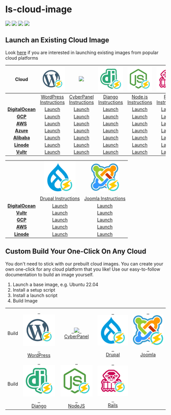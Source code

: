 # ls-cloud-image
[<img src="https://img.shields.io/github/contributors/litespeedtech/ls-cloud-image.svg">](https://github.com/litespeedtech/ls-cloud-image/graphs/contributors) 
[<img src="https://img.shields.io/badge/Made%20with-BASH-orange.svg">](https://en.wikipedia.org/wiki/Bash_(Unix_shell)) 
[<img src="https://img.shields.io/badge/slack-LiteSpeed-blue.svg?logo=slack">](litespeedtech.com/slack) 
[<img src="https://img.shields.io/twitter/follow/litespeedtech.svg?label=Follow&style=social">](https://twitter.com/litespeedtech)

## Launch an Existing Cloud Image
Look [here](https://docs.litespeedtech.com/cloud/images/) if you are interested in launching existing images from popular cloud platforms

| Cloud  | [<img src="_image/wp_50.svg" width = "90">](https://docs.litespeedtech.com/cloud/images/wordpress/) | [<img src="_image/cyberpanel_50.svg" width = "80">](https://docs.litespeedtech.com/cloud/images/cyberpanel/) | [<img src="_image/django_50.svg" width = "100">](https://docs.litespeedtech.com/cloud/images/django/) | [<img src="_image/nodejs_50.svg" width = "130">](https://docs.litespeedtech.com/cloud/images/nodejs/) | [<img src="_image/ruby_50.svg" width = "150">](https://docs.litespeedtech.com/cloud/images/ruby/)| [<img src="_image/lsws_50.svg" width = "90">](https://docs.litespeedtech.com/lsws/)|
| :-------------: | :-------------: | :-------------: | :-------------: | :-------------: | :-------------: | :-------------: |
||[WordPress Instructions](https://docs.litespeedtech.com/cloud/images/wordpress/)|[CyberPanel Instructions](https://docs.litespeedtech.com/cloud/images/cyberpanel/)|[Django Instructions](https://docs.litespeedtech.com/cloud/images/django/)|[Node.js Instructions](https://docs.litespeedtech.com/cloud/images/nodejs/)|[Rails Instructions](https://docs.litespeedtech.com/cloud/images/rails/)|[LiteSpeed Instructions](https://www.litespeedtech.com/)|
| [**DigitalOcean**](https://marketplace.digitalocean.com/category/blogs-and-forums)  | [Launch](https://cloud.digitalocean.com/droplets/new?appId=100736536&image=litespeedtechnol-openlitespeedwor-20-04&utm_source=openlitespeed&utm_campaign=openlitespeed-wp)  | [Launch](https://cloud.digitalocean.com/droplets/new?appId=87958459&image=litespeedtechnol-cyberpanel-20-04&utm_source=cyberpanel&utm_campaign=cyberpanel) | [Launch](https://cloud.digitalocean.com/droplets/new?appId=100616040&image=litespeedtechnol-openlitespeeddja-20-04&utm_source=openlitespeed&utm_campaign=openlitespeed-django) | [Launch](https://cloud.digitalocean.com/droplets/new?appId=79003770&image=litespeedtechnol-openlitespeednod-20-04&utm_source=openlitespeed&utm_campaign=openlitespeed-nodejs) | [Launch](https://cloud.digitalocean.com/droplets/new?appId=95907895&image=litespeedtechnol-openlitespeedrai-20-04&utm_source=openlitespeed&utm_campaign=openlitespeed-rails) | - |
|[**GCP**](https://console.cloud.google.com/marketplace/browse?q=litespeed)|[Launch](https://console.cloud.google.com/marketplace/details/gc-image-pub/openlitespeed-wordpress)| [Launch](https://console.cloud.google.com/marketplace/details/gc-image-pub/cyberpanel) | [Launch](https://console.cloud.google.com/marketplace/details/gc-image-pub/openlitespeed-django) | [Launch](https://console.cloud.google.com/marketplace/details/gc-image-pub/openlitespeed-nodejs) |[Launch](https://console.cloud.google.com/marketplace/details/gc-image-pub/openlitespeed-rails)|[Launch](https://console.cloud.google.com/marketplace/product/gc-image-pub/litespeed-web-server)|
|[**AWS**](https://aws.amazon.com/marketplace/search/results?x=0&y=0&searchTerms=litespeed)|[Launch](https://aws.amazon.com/marketplace/pp/prodview-welmqpneba3qa)|[Launch](https://aws.amazon.com/marketplace/pp/prodview-afkzr2wjcxhr6)|[Launch](https://aws.amazon.com/marketplace/pp/B07MZ6VVRD)|[Launch](https://aws.amazon.com/marketplace/pp/B07MZ393TM)|[Launch](http://aws.amazon.com/marketplace/pp/B08JVDJQ1L)|[Launch](https://aws.amazon.com/marketplace/pp/prodview-jekwzwpttueu2)|
|[**Azure**](https://azuremarketplace.microsoft.com/en-us/marketplace/apps?search=litespeed)|[Launch](https://azuremarketplace.microsoft.com/en-us/marketplace/apps/litespeedtechnologies.openlitespeed-wordpress)|[Launch](https://azuremarketplace.microsoft.com/en-us/marketplace/apps/litespeedtechnologies.cyberpanel)|[Launch](https://azuremarketplace.microsoft.com/en-us/marketplace/apps/litespeedtechnologies.openlitespeed-django)| [Launch](https://azuremarketplace.microsoft.com/en-us/marketplace/apps/litespeedtechnologies.openlitespeed-nodejs) |[Launch](https://azuremarketplace.microsoft.com/en-us/marketplace/apps/litespeedtechnologies.openlitespeed-rails)| - |
|[**Alibaba**](https://marketplace.alibabacloud.com/products?keywords=litespeed)|[Launch](https://marketplace.alibabacloud.com/products/56720001/sgcmjj00024846.html)|[Launch](https://marketplace.alibabacloud.com/products/56720001/sgcmjj00024863.html)|[Launch](https://marketplace.alibabacloud.com/products/56720001/OpenLiteSpeed_em_Django_em_-sgcmjj00024874.html)|[Launch](https://marketplace.alibabacloud.com/products/56720001/sgcmjj00024862.html)|[Launch](https://marketplace.alibabacloud.com/products/56720001/sgcmjj00024972.html)| - |
|[**Linode**](https://www.linode.com/marketplace/apps/?sq=litespeed)|[Launch](https://www.linode.com/marketplace/apps/litespeed-technologies/openlitespeed-wordpress/)|[Launch](https://www.linode.com/marketplace/apps/litespeed-technologies/cyberpanel/)|[Launch](https://www.linode.com/marketplace/apps/litespeed-technologies/openlitespeed-django/)|[Launch](https://www.linode.com/marketplace/apps/litespeed-technologies/openlitespeed-nodejs/)|[Launch](https://www.linode.com/marketplace/apps/litespeed-technologies/openlitespeed-rails/)|[Launch](https://www.linode.com/marketplace/apps/litespeed-technologies/litespeed-cpanel/)|
|[**Vultr**](https://www.vultr.com/marketplace/)|[Launch](https://www.vultr.com/marketplace/apps/openlitespeed-wordpress)|[Launch](https://www.vultr.com/marketplace/apps/cyberpanel)|[Launch](https://www.vultr.com/marketplace/apps/openlitespeed-django)|[Launch](https://www.vultr.com/marketplace/apps/openlitespeed-nodejs)|[Launch](https://www.vultr.com/marketplace/apps/openlitespeed-rails)|-|

||||
| :-------------: | :-------------: | :-------------: |
|   |[<img src="_image/drupal_50.svg" width = "100">](https://docs.litespeedtech.com/cloud/images/drupal/)|[<img src="_image/joomla_50.svg" width = "90">](https://docs.litespeedtech.com/cloud/images/joomla/) |
||[Drupal Instructions](https://docs.litespeedtech.com/cloud/images/drupal/)|[Joomla Instructions](https://docs.litespeedtech.com/cloud/images/joomla/)|
| [**DigitalOcean**](https://marketplace.digitalocean.com/category/blogs-and-forums)  | [Launch](https://cloud.digitalocean.com/droplets/new?appId=109378626&image=litespeedtechnol-openlitespeeddru-20-04&utm_source=openlitespeed&utm_campaign=openlitespeed-drupal)  | [Launch](https://cloud.digitalocean.com/droplets/new?appId=98347764&image=litespeedtechnol-openlitespeedjoo-20-04&utm_source=openlitespeed&utm_campaign=openlitespeed-joomla) |
| [**Vultr**](https://www.vultr.com/marketplace/)  | [Launch](https://www.vultr.com/marketplace/apps/openlitespeed-drupal)  | [Launch](https://www.vultr.com/marketplace/apps/openlitespeed-joomla) |
| [**GCP**](https://console.cloud.google.com/marketplace/browse?q=litespeed)| [Launch](https://console.cloud.google.com/marketplace/product/gc-image-pub/openlitespeed-drupal)  | [Launch](https://console.cloud.google.com/marketplace/product/click-to-deploy-images/joomla) |
| [**AWS**](https://aws.amazon.com/marketplace/search/results?x=0&y=0&searchTerms=litespeed)| [Launch](https://aws.amazon.com/marketplace/pp/prodview-yuklhlwm4a2so)  | [Launch](https://aws.amazon.com/marketplace/pp/prodview-cwhfbezlq2j4g) |
|[**Linode**](https://cloud.linode.com/stackscripts/)|[Launch](https://cloud.linode.com/stackscripts/1147654)|[Launch](https://cloud.linode.com/stackscripts/1147653)|


## Custom Build Your One-Click On Any Cloud
You don't need to stick with our prebuilt cloud images. You can create your own one-click for any cloud platform that you like! Use our easy-to-follow documentation to build an image yourself.

1. Launch a base image, e.g. Ubuntu 22.04
2. Install a setup script
3. Install a launch script
4. Build Image

||||||
|:--:|:--:|:--:|:--:|:--:|
| Build  | [&nbsp;&nbsp;<img src="_image/wp_50.svg" width = "100">&nbsp;&nbsp; </br> WordPress ](https://github.com/litespeedtech/ls-cloud-image/wiki/Build-WordPress-Image) | [&nbsp;&nbsp;<img src="_image/cyberpanel_50.svg" width = "100">&nbsp;&nbsp; </br> CyberPanel ](https://github.com/litespeedtech/ls-cloud-image/wiki/Build-CyberPanel-Image) | [&nbsp;&nbsp;<img src="_image/drupal_50.svg" width = "100">&nbsp;&nbsp; </br> Drupal](https://github.com/litespeedtech/ls-cloud-image/wiki/Build-Drupal-Image) | [&nbsp;&nbsp;<img src="_image/joomla_50.svg" width = "100">&nbsp;&nbsp; </br> Joomla](https://github.com/litespeedtech/ls-cloud-image/wiki/Build-Joomla-Image) |
| Build  | [&nbsp;&nbsp;<img src="_image/django_50.svg" width = "100">&nbsp;&nbsp; </br> Django ](https://github.com/litespeedtech/ls-cloud-image/wiki/Build-Django-Image) | [&nbsp;&nbsp;<img src="_image/nodejs_50.svg" width = "100">&nbsp;&nbsp; </br> NodeJS](https://github.com/litespeedtech/ls-cloud-image/wiki/Build-NodeJS-Image) |  [&nbsp;&nbsp;<img src="_image/ruby_50.svg" width = "100">&nbsp;&nbsp; </br> Rails](https://github.com/litespeedtech/ls-cloud-image/wiki/Build-Rails-Image) | |
